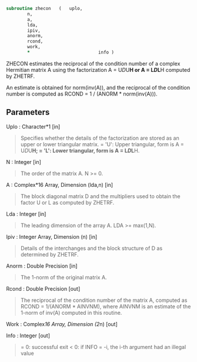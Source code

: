 ```fortran
subroutine zhecon	(	uplo,
		n,
		a,
		lda,
		ipiv,
		anorm,
		rcond,
		work,
		*                          info )
```

 ZHECON estimates the reciprocal of the condition number of a complex
 Hermitian matrix A using the factorization A = U*D*U**H or
 A = L*D*L**H computed by ZHETRF.

 An estimate is obtained for norm(inv(A)), and the reciprocal of the
 condition number is computed as RCOND = 1 / (ANORM * norm(inv(A))).

## Parameters
Uplo : Character*1 [in]
> Specifies whether the details of the factorization are stored
> as an upper or lower triangular matrix.
> = 'U':  Upper triangular, form is A = U*D*U**H;
> = 'L':  Lower triangular, form is A = L*D*L**H.

N : Integer [in]
> The order of the matrix A.  N >= 0.

A : Complex*16 Array, Dimension (lda,n) [in]
> The block diagonal matrix D and the multipliers used to
> obtain the factor U or L as computed by ZHETRF.

Lda : Integer [in]
> The leading dimension of the array A.  LDA >= max(1,N).

Ipiv : Integer Array, Dimension (n) [in]
> Details of the interchanges and the block structure of D
> as determined by ZHETRF.

Anorm : Double Precision [in]
> The 1-norm of the original matrix A.

Rcond : Double Precision [out]
> The reciprocal of the condition number of the matrix A,
> computed as RCOND = 1/(ANORM * AINVNM), where AINVNM is an
> estimate of the 1-norm of inv(A) computed in this routine.

Work : Complex*16 Array, Dimension (2*n) [out]

Info : Integer [out]
> = 0:  successful exit
> < 0:  if INFO = -i, the i-th argument had an illegal value


